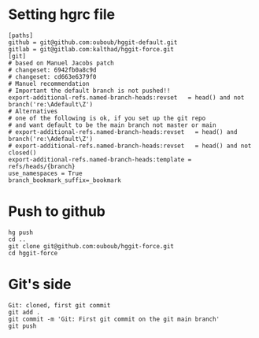 # Setting hgrc file
    [paths]
    github = git@github.com:ouboub/hggit-default.git 
    gitlab = git@gitlab.com:kalthad/hggit-force.git 
    [git]
    # based on Manuel Jacobs patch 
    # changeset: 6942fb0a8c9d 
    # changeset: cd663e6379f0 
    # Manuel recommendation 
    # Important the default branch is not pushed!! 
    export-additional-refs.named-branch-heads:revset   = head() and not  branch('re:\Adefault\Z')
    # Alternatives
    # one of the following is ok, if you set up the git repo 
    # and want default to be the main branch not master or main 
    # export-additional-refs.named-branch-heads:revset   = head() and  branch('re:\Adefault\Z')
    # export-additional-refs.named-branch-heads:revset   = head() and not closed()
    export-additional-refs.named-branch-heads:template = refs/heads/{branch}
    use_namespaces = True 
    branch_bookmark_suffix=_bookmark
# Push to github
    hg push
    cd ..
    git clone git@github.com:ouboub/hggit-force.git
    cd hggit-force
# Git's side
    Git: cloned, first git commit
    git add .
    git commit -m 'Git: First git commit on the git main branch'
    git push
